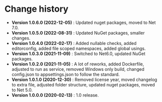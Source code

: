 # Change history

* **Version 1.0.6.0 (2022-12-05)** : Updated nuget packages, moved to Net 7.0.
* **Version 1.0.5.0 (2022-08-31)** : Updated NuGet packages, smaller changes.
* **Version 1.0.4.0 (2022-02-17)** : Added nullable checks, added editorconfig, added file scoped namespaces, added global usings.
* **Version 1.0.3.0 (2021-11-09)** : Switched to Net6.0, updated NuGet packages.
* **Version 1.0.2.0 (2021-11-05)** : A lot of reworks, added Dockerfile, adjusted to run as service, removed Windows only build, changed config.json to appsettings.json to follow the standard.
* **Version 1.0.1.0 (2020-12-30)** : Removed license year, moved changelog to extra file, adjusted folder structure, updated nuget packages, moved to Net 5.0.
* **Version 1.0.0.0 (2020-02-13)** : 1.0 release.
